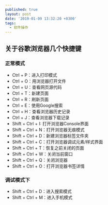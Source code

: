 ```yaml
---
published: true
layout: post
date: '2019-01-09 13:32:20 +0300'
tags:
  - 软件操作
---
```

## 关于谷歌浏览器几个快捷键

### 正常模式
- Ctrl + P：进入打印模式
- Ctrl + O：用浏览器打开文件
- Ctrl + U：查看网页源代码
- Ctrl + T：新建页面
- Ctrl + R：刷新页面
- Ctrl + E：使用Google搜索
- Ctrl + H：查看浏览器历史记录
- Ctrl + J：查看浏览器下载记录
- Shift + Ctrl + I: 打开浏览器Console界面
- Shift + Ctrl + N：打开浏览器无痕模式
- Shift + Ctrl + D：新建浏览器标签文件夹
- Shift + Ctrl + C：打开浏览器调试元素/样式界面
- Shift + Ctrl + T：恢复之前关闭的页面
- Shift + Ctrl + W：关闭当前窗口
- Shift + Ctrl + Q：关闭浏览器
- Shift + Ctrl + O：打开浏览器书签详情

### 调试模式下

- Shift + Ctrl + D：进入搜索模式
- Shift + Ctrl + M：进入手机模式
